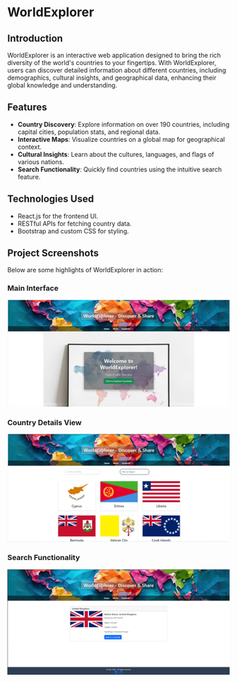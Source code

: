 # WorldExplorer

## Introduction

WorldExplorer is an interactive web application designed to bring the rich diversity of the world's countries to your fingertips. With WorldExplorer, users can discover detailed information about different countries, including demographics, cultural insights, and geographical data, enhancing their global knowledge and understanding.

## Features

- **Country Discovery**: Explore information on over 190 countries, including capital cities, population stats, and regional data.
- **Interactive Maps**: Visualize countries on a global map for geographical context.
- **Cultural Insights**: Learn about the cultures, languages, and flags of various nations.
- **Search Functionality**: Quickly find countries using the intuitive search feature.

## Technologies Used

- React.js for the frontend UI.
- RESTful APIs for fetching country data.
- Bootstrap and custom CSS for styling.

## Project Screenshots

Below are some highlights of WorldExplorer in action:

### Main Interface

![Main Interface](Main_interface.png)

### Country Details View

![Country Details](Countries_Details.png)

### Search Functionality

![Search Functionality](Search_Functionality.png)
